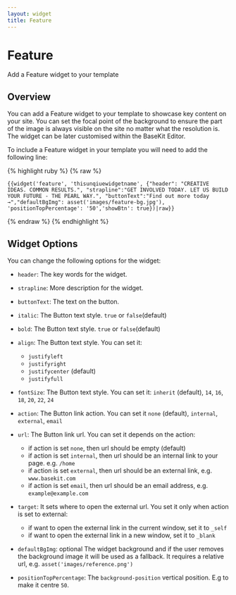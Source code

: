 ```yaml
---
layout: widget
title: Feature
---
```


# Feature

Add a Feature widget to your template

## Overview

You can add a Feature widget to your template to showcase key content on your site. You can set the focal point of the background to ensure the part of the image is always visible on the site no matter what the resolution is. The widget can be later customised within the BaseKit Editor.

To include a Feature widget in your template you will need to add the following line:

{% highlight ruby %}
{% raw %}

	{{widget('feature', 'thisunqiuewidgetname', {"header": "CREATIVE IDEAS. COMMON RESULTS.", "strapline":"GET INVOLVED TODAY. LET US BUILD YOUR FUTURE - THE PEARL WAY.", "buttonText":"Find out more today →","defaultBgImg": asset('images/feature-bg.jpg'), 'positionTopPercentage': '50','showBtn': true})|raw}}

{% endraw %}
{% endhighlight %}

## Widget Options

You can change the following options for the widget:

* ```header```: The key words for the widget.

* ```strapline```: More description for the widget. 

* ```buttonText```: The text on the button. 

* ```italic```: The Button text style. ```true``` or ```false```(default)

* ```bold```: The Button text style. ```true``` or ```false```(default)

* ```align```: The Button text style. You can set it:

  * ```justifyleft```
  * ```justifyright```
  * ```justifycenter``` (default)
  * ```justifyfull```

* ```fontSize```: The Button text style. You can set it: ```inherit``` (default), ```14```, ```16```, ```18```, ```20```, ```22```, ```24```

* ```action```: The Button link action. You can set it ```none``` (default), ```internal```, ```external```, ```email```

* ```url```: The Button link url. You can set it depends on the action:

  * if action is set ```none```, then url should be empty (default) 
  * if action is set ```internal```, then url should be an internal link to your page. e.g. ```/home```
  * if action is set ```external```, then url should be an external link, e.g. ```www.basekit.com```
  * if action is set ```email```, then url should be an email address, e.g. ```example@example.com```
  
* ```target```: It sets where to open the external url. You set it only when action is set to external:

  * if want to open the external link in the current window, set it to ```_self```
  * if want to open the external link in a new window, set it to ```_blank```

* ```defaultBgImg```: optional The widget background and if the user removes the background image it will be used as a fallback. It requires a relative url, e.g. ```asset('images/reference.png')```

* ```positionTopPercentage```: The ```background-position``` vertical position. E.g to make it centre ```50```. 

